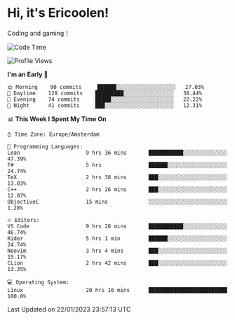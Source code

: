 # Hi, it's Ericoolen!
Coding and gaming！

<!--START_SECTION:waka-->
![Code Time](http://img.shields.io/badge/Code%20Time-643%20hrs%209%20mins-blue)

![Profile Views](http://img.shields.io/badge/Profile%20Views-0-blue)

**I'm an Early 🐤** 

```text
🌞 Morning    90 commits     ██████░░░░░░░░░░░░░░░░░░░   27.03% 
🌆 Daytime    128 commits    █████████░░░░░░░░░░░░░░░░   38.44% 
🌃 Evening    74 commits     █████░░░░░░░░░░░░░░░░░░░░   22.22% 
🌙 Night      41 commits     ███░░░░░░░░░░░░░░░░░░░░░░   12.31%

```


📊 **This Week I Spent My Time On** 

```text
⌚︎ Time Zone: Europe/Amsterdam

💬 Programming Languages: 
Lean                     9 hrs 36 mins       ███████████░░░░░░░░░░░░░░   47.39% 
F#                       5 hrs               ██████░░░░░░░░░░░░░░░░░░░   24.74% 
TeX                      2 hrs 38 mins       ███░░░░░░░░░░░░░░░░░░░░░░   13.03% 
C++                      2 hrs 26 mins       ███░░░░░░░░░░░░░░░░░░░░░░   12.07% 
ObjectiveC               15 mins             ░░░░░░░░░░░░░░░░░░░░░░░░░   1.28%

🔥 Editors: 
VS Code                  9 hrs 28 mins       ███████████░░░░░░░░░░░░░░   46.74% 
Rider                    5 hrs 1 min         ██████░░░░░░░░░░░░░░░░░░░   24.74% 
Neovim                   3 hrs 4 mins        ███░░░░░░░░░░░░░░░░░░░░░░   15.17% 
CLion                    2 hrs 42 mins       ███░░░░░░░░░░░░░░░░░░░░░░   13.35%

💻 Operating System: 
Linux                    20 hrs 16 mins      █████████████████████████   100.0%

```


 Last Updated on 22/01/2023 23:57:13 UTC
<!--END_SECTION:waka-->

